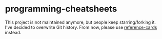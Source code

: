 # programming-cheatsheets
This project is not maintained anymore, but people keep starring/forking it.
I've decided to overwrite Git history.
From now, please use [reference-cards](https://github.com/remigiusz-suwalski/reference-cards) instead.
